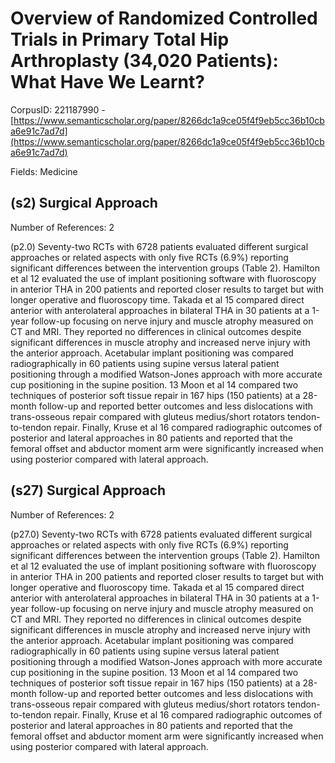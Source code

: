 # Overview of Randomized Controlled Trials in Primary Total Hip Arthroplasty (34,020 Patients): What Have We Learnt?

CorpusID: 221187990 - [https://www.semanticscholar.org/paper/8266dc1a9ce05f4f9eb5cc36b10cba6e91c7ad7d](https://www.semanticscholar.org/paper/8266dc1a9ce05f4f9eb5cc36b10cba6e91c7ad7d)

Fields: Medicine

## (s2) Surgical Approach
Number of References: 2

(p2.0) Seventy-two RCTs with 6728 patients evaluated different surgical approaches or related aspects with only five RCTs (6.9%) reporting significant differences between the intervention groups (Table 2). Hamilton et al 12 evaluated the use of implant positioning software with fluoroscopy in anterior THA in 200 patients and reported closer results to target but with longer operative and fluoroscopy time. Takada et al 15 compared direct anterior with anterolateral approaches in bilateral THA in 30 patients at a 1-year follow-up focusing on nerve injury and muscle atrophy measured on CT and MRI. They reported no differences in clinical outcomes despite significant differences in muscle atrophy and increased nerve injury with the anterior approach. Acetabular implant positioning was compared radiographically in 60 patients using supine versus lateral patient positioning through a modified Watson-Jones approach with more accurate cup positioning in the supine position. 13 Moon et al 14 compared two techniques of posterior soft tissue repair in 167 hips (150 patients) at a 28-month follow-up and reported better outcomes and less dislocations with trans-osseous repair compared with gluteus medius/short rotators tendon-to-tendon repair. Finally, Kruse et al 16 compared radiographic outcomes of posterior and lateral approaches in 80 patients and reported that the femoral offset and abductor moment arm were significantly increased when using posterior compared with lateral approach.
## (s27) Surgical Approach
Number of References: 2

(p27.0) Seventy-two RCTs with 6728 patients evaluated different surgical approaches or related aspects with only five RCTs (6.9%) reporting significant differences between the intervention groups (Table 2). Hamilton et al 12 evaluated the use of implant positioning software with fluoroscopy in anterior THA in 200 patients and reported closer results to target but with longer operative and fluoroscopy time. Takada et al 15 compared direct anterior with anterolateral approaches in bilateral THA in 30 patients at a 1-year follow-up focusing on nerve injury and muscle atrophy measured on CT and MRI. They reported no differences in clinical outcomes despite significant differences in muscle atrophy and increased nerve injury with the anterior approach. Acetabular implant positioning was compared radiographically in 60 patients using supine versus lateral patient positioning through a modified Watson-Jones approach with more accurate cup positioning in the supine position. 13 Moon et al 14 compared two techniques of posterior soft tissue repair in 167 hips (150 patients) at a 28-month follow-up and reported better outcomes and less dislocations with trans-osseous repair compared with gluteus medius/short rotators tendon-to-tendon repair. Finally, Kruse et al 16 compared radiographic outcomes of posterior and lateral approaches in 80 patients and reported that the femoral offset and abductor moment arm were significantly increased when using posterior compared with lateral approach.
